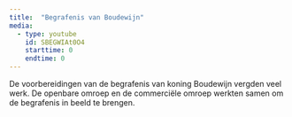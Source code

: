 ```yaml
---
title:  "Begrafenis van Boudewijn"
media:
  - type: youtube
    id: SBEGWIAt0O4
    starttime: 0
    endtime: 0
---
```


De voorbereidingen van de begrafenis van koning Boudewijn vergden veel werk. De openbare omroep en de commerciële omroep werkten samen om de begrafenis in beeld te brengen.
